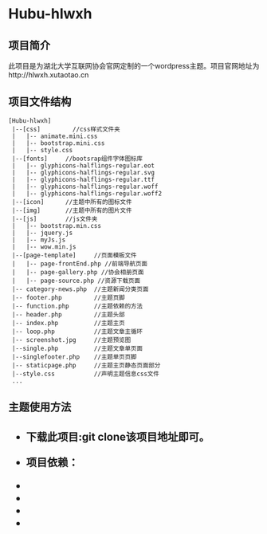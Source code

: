 <h1>Hubu-hlwxh</h1>
<h2>项目简介</h2>
此项目是为湖北大学互联网协会官网定制的一个wordpress主题。项目官网地址为http://hlwxh.xutaotao.cn
<h2>项目文件结构</h2>

	[Hubu-hlwxh]
	 |--[css]		  //css样式文件夹	
	 |   |-- animate.mini.css    
	 |   |-- bootstrap.mini.css
	 |   |-- style.css	  
	 |--[fonts]		//bootsrap组件字体图标库
	 |   |-- glyphicons-halflings-regular.eot
	 |   |-- glyphicons-halflings-regular.svg
	 |   |-- glyphicons-halflings-regular.ttf
	 |   |-- glyphicons-halflings-regular.woff	 
	 |   |-- glyphicons-halflings-regular.woff2
	 |--[icon]		//主题中所有的图标文件
	 |--[img]		//主题中所有的图片文件
	 |--[js]		//js文件夹
	 |   |-- bootstrap.min.css
	 |   |-- jquery.js	
	 |   |-- myJs.js	
	 |   |-- wow.min.js
	 |--[page-template]     //页面模板文件		
	 |   |-- page-frontEnd.php //前端导航页面	
	 |   |-- page-gallery.php //协会相册页面	
	 |   |-- page-source.php //资源下载页面	
 	 |-- category-news.php 	//主题新闻分类页面
 	 |-- footer.php         //主题页脚
	 |-- function.php       //主题依赖的方法
	 |-- header.php         //主题头部
	 |-- index.php          //主题主页
	 |-- loop.php           //主题文章主循环
	 |-- screenshot.jpg     //主题预览图
	 |--single.php          //主题文章单页面
	 |--singlefooter.php    //主题单页页脚
	 |-- staticpage.php     //主题主页静态页面部分
	 |--style.css           //声明主题信息css文件
 	 ...
<h2>主题使用方法<h2>
<ul>
<li>
<p>下载此项目:git clone该项目地址即可。</p>
</li>
<li>
<p>项目依赖：</p>
</li>
<li></li>
<li></li>
<li></li>
<li></li>
</ul>	 

	  
	  


